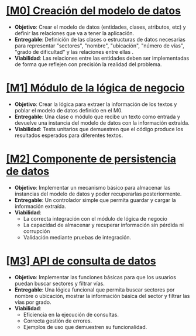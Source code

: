 # [[M0] Creación del modelo de datos](https://github.com/FabriConde/IV-2024-2025/milestone/1)
- **Objetivo**: Crear el modelo de datos (entidades, clases, atributos, etc) y definir las relaciones que va a tener la aplicación.
- **Entregable**: Definición de las clases o estructuras de datos necesarias para representar "sectores", "nombre", "ubicación", "número de vías", "grado de dificultad" y las relaciones entre ellas .  
- **Viabilidad**: Las relaciones entre las entidades deben ser implementadas de forma que reflejen con precisión la realidad del problema.

# [[M1] Módulo de la lógica de negocio](https://github.com/FabriConde/IV-2024-2025/milestone/3)
- **Objetivo**: Crear la lógica para extraer la información de los textos y poblar el modelo de datos definido en el M0.
- **Entregable**: Una clase o módulo que recibe un texto como entrada y devuelve una instancia del modelo de datos con la información extraída.
- **Viabilidad**: Tests unitarios que demuestren que el código produce los resultados esperados para diferentes textos.

# [[M2] Componente de persistencia de datos](https://github.com/FabriConde/IV-2024-2025/milestone/4)
- **Objetivo**: Implementar un mecanismo básico para almacenar las instancias del modelo de datos y poder recuperarlas posteriormente.
- **Entregable**: Un controlador simple que permita guardar y cargar la información extraída.
- **Viabilidad**:
    - La correcta integración con el módulo de lógica de negocio
    - La capacidad de almacenar y recuperar información sin pérdida ni corrupción
    - Validación mediante pruebas de integración.

# [[M3] API de consulta de datos](https://github.com/FabriConde/IV-2024-2025/milestone/2)
- **Objetivo**: Implementar las funciones básicas para que los usuarios puedan buscar sectores y filtrar vías.
- **Entregable**: Una lógica funcional que permita buscar sectores por nombre o ubicación, mostrar la información básica del sector y filtrar las vías por grado.
- **Viabilidad**:
    - Eficiencia en la ejecución de consultas.
    - Correcta gestión de errores.
    - Ejemplos de uso que demuestren su funcionalidad.
